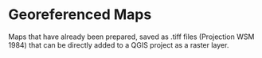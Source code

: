 # Georeferenced Maps

Maps that have already been prepared, saved as .tiff files (Projection WSM 1984) that can be directly added to a QGIS project as a raster layer.
